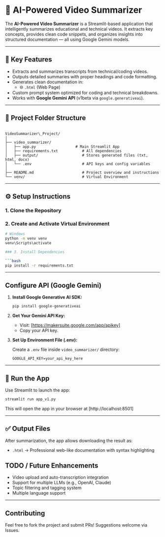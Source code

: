# 🎥 AI-Powered Video Summarizer

The **AI-Powered Video Summarizer** is a Streamlit-based application that intelligently summarizes educational and technical videos. It extracts key concepts, provides clean code snippets, and organizes insights into structured documentation — all using Google Gemini models.

---

## 🧠 Key Features

- Extracts and summarizes transcripts from technical/coding videos.
- Outputs detailed summaries with proper headings and code formatting.
- Generates clean documentation in:
  - 🌐 `.html` (Web Page)
- Custom prompt system optimized for coding and technical breakdowns.
- Works with **Google Gemini API** (v1beta via `google.generativeai`).

---

## 📁 Project Folder Structure

```

VideoSummarizer\_Project/
│
├── video_summarizer/
│   ├── app.py                  # Main Streamlit App        
│   ├── requirements.txt           # All dependencies
│   ├── output/                    # Stores generated files (txt, html, docx)
│   └── .env                       # API keys and config variables
│
├── README.md                      # Project overview and instructions
└── venv/                          # Virtual Environment

````

---

## ⚙️ Setup Instructions

### 1. Clone the Repository


### 2. Create and Activate Virtual Environment

```bash
# Windows
python -m venv venv
venv\Scripts\activate

### 3. Install Dependencies

```bash
pip install -r requirements.txt
```

---

## Configure API (Google Gemini)

1. **Install Google Generative AI SDK:**

   ```bash
   pip install google-generativeai
   ```

2. **Get Your Gemini API Key:**

   * Visit: [https://makersuite.google.com/app/apikey]
   * Copy your API key.

3. **Set Up Environment File (.env):**

   Create a `.env` file inside `video_summarizer/` directory:

   ```
   GOOGLE_API_KEY=your_api_key_here
   ```

---

## 🚀 Run the App

Use Streamlit to launch the app:

```bash
streamlit run app_v1.py
```

This will open the app in your browser at [http://localhost:8501]

---

## ✅ Output Files

After summarization, the app allows downloading the result as:

* `.html` → Professional web-like documentation with syntax highlighting



## TODO / Future Enhancements

* Video upload and auto-transcription integration
* Support for multiple LLMs (e.g., OpenAI, Claude)
* Topic filtering and tagging system
* Multiple language support

---

## Contributing

Feel free to fork the project and submit PRs! Suggestions welcome via Issues.

